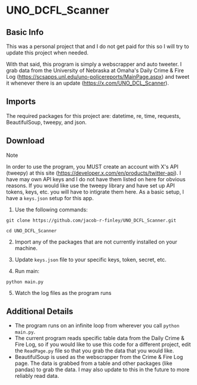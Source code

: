 # UNO_DCFL_Scanner
## Basic Info
This was a personal project that and I do not get paid for this so I will try to update this project when needed. 

With that said, this program is simply a webscrapper and auto tweeter. I grab data from the University of Nebraska at Omaha's Daily Crime & Fire Log (https://scsapps.unl.edu/uno-policereports/MainPage.aspx) and tweet it whenever there is an update (https://x.com/UNO_DCL_Scanner). 

## Imports
The required packages for this project are: datetime, re, time, requests, BeautifulSoup, tweepy, and json.

## Download
>[!NOTE]
> 
> In order to use the program, you MUST create an account with X's API (tweepy) at this site (https://developer.x.com/en/products/twitter-api). I have may own API keys and I do not have them listed on here for obvious reasons. If you would like use the tweepy library and have set up API tokens, keys, etc. you will have to intigrate them here. As a basic setup, I have a ```keys.json``` setup for this app. 


1. Use the following commands:

```
git clone https://github.com/jacob-r-finley/UNO_DCFL_Scanner.git

cd UNO_DCFL_Scanner
```
2. Import any of the packages that are not currently installed on your machine.

3. Update ```keys.json``` file to your specific keys, token, secret, etc.

4. Run main:
```
python main.py
```

5. Watch the log files as the program runs



## Additional Details
- The program runs on an infinite loop from wherever you call ```python main.py```. 
- The current program reads specific table data from the Daily Crime & Fire Log, so if you would like to use this code for a different project, edit the ```ReadPage.py``` file so that you grab the data that you would like. 
- BeautifulSoup is used as the webscrapper from the Crime & Fire Log page. The data is grabbed from a table and other packages (like pandas) to grab the data. I may also update to this in the future to more reliably read data.
